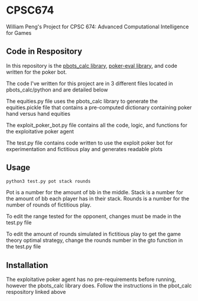 # CPSC674
William Peng's Project for CPSC 674: Advanced Computational Intelligence for Games

## Code in Respository
In this repository is the [pbots_calc library](https://github.com/mitpokerbots/pbots_calc), [poker-eval library](https://github.com/atinm/poker-eval), and code written for the poker bot.

The code I've written for this project are in 3 different files located in pbots_calc/python and are detailed below

The equities.py file uses the pbots_calc library to generate the equities.pickle file that contains a pre-computed dictionary containing poker hand versus hand equities

The exploit_poker_bot.py file contains all the code, logic, and functions for the exploitative poker agent

The test.py file contains code written to use the exploit poker bot for experimentation and fictitious play and generates readable plots

## Usage
```bash
python3 test.py pot stack rounds
```

Pot is a number for the amount of bb in the middle. Stack is a number for the amount of bb each player has in their stack. Rounds is a number for the number of rounds of fictitious play.

To edit the range tested for the opponent, changes must be made in the test.py file

To edit the amount of rounds simulated in fictitious play to get the game theory optimal strategy, change the rounds number in the gto function in the test.py file

## Installation
The exploitative poker agent has no pre-requirements before running, however the pbots_calc library does. Follow the instructions in the pbot_calc respository linked above



